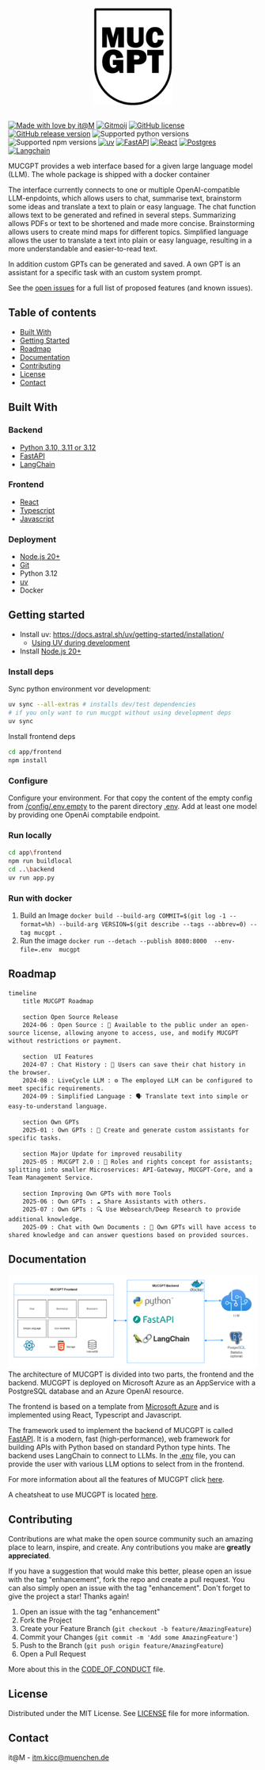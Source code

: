 <!-- PROJECT LOGO -->
<div align="center">
  <a href="#">
    <img src="app/frontend/src/assets/mucgpt_black_filled.png" alt="Logo" height="200" style="display: block; margin: 0 auto; filter: invert(0)">
  </a>
</div>
<br />

<!-- ABOUT THE PROJECT -->
[![Made with love by it@M][made-with-love-shield]][itm-opensource]
[![Gitmoij][gitmoij-shield]][gitmoij]
[![GitHub license][license-shield]][license]
[![GitHub release version][github-release-shield]][releases]
![Supported python versions][python-versions-shield]
![Supported npm versions][npm-versions-shield]
[![uv][uv-shield]][uv]
[![FastAPI][fastapi-shield]][fastapi]
[![React][react-shield]][fastapi]
[![Postgres][postgres-shield]][postgres]
[![Langchain][langchain-shield]][langchain]

[made-with-love-shield]: https://img.shields.io/badge/made%20with%20%E2%9D%A4%20by-it%40M-yellow?style=for-the-badge
[license-shield]: https://img.shields.io/github/license/it-at-m/itm-prettier-codeformat?style=for-the-badge
[github-release-shield]: https://img.shields.io/github/v/release/it-at-m/mucgpt?style=for-the-badge&color=orange
[python-versions-shield]: https://img.shields.io/badge/python-3.10|%203.11%20|%203.12-blue?style=for-the-badge
[gitmoij-shield]: https://img.shields.io/badge/gitmoij-😜😍-yellow?style=for-the-badge
[npm-versions-shield]: https://img.shields.io/badge/node-20+-blue?style=for-the-badge
[uv-shield]: https://img.shields.io/badge/⚡-uv-lightblue?style=for-the-badge
[fastapi-shield]: https://img.shields.io/badge/fastapi-lightblue?style=for-the-badge&logo=fastapi&logoColor=white
[react-shield]:https://shields.io/badge/react-lightblue?logo=react&style=for-the-badge&logoColor=white
[postgres-shield]: https://img.shields.io/badge/postgres-lightblue?&style=for-the-badge&logo=postgresql&logoColor=white
[langchain-shield]: https://img.shields.io/badge/LangChain-lightblue?&style=for-the-badge&logo=langchain&logoColor=white

[itm-opensource]: https://opensource.muenchen.de/
[license]: https://github.com/it-at-m/mucgpt/blob/main/LICENSE
[releases]: https://github.com/it-at-m/mucgpt/releases
[gitmoij]: https://gitmoji.dev/
[uv]: https://github.com/astral-sh/uv
[fastapi]: https://fastapi.tiangolo.com/
[postgres]: https://www.postgresql.org/
[langchain]: https://python.langchain.com/docs/introduction/

MUCGPT provides a web interface based for a given large language model (LLM). The whole package is shipped with a docker container

 The interface currently connects to one or multiple OpenAI-compatible LLM-enpdoints,  which allows users to chat, summarise text, brainstorm some ideas and translate a text to plain or easy language. The chat function allows text to be generated and refined in several steps. Summarizing allows PDFs or text to be shortened and made more concise. Brainstorming allows users to create mind maps for different topics. Simplified language allows the user to translate a text into plain or easy language, resulting in a more understandable and easier-to-read text.

In addition custom GPTs can be generated and saved. A own GPT is an assistant for a specific task with an custom system prompt.

See the [open issues](https://github.com/it-at-m/mucgpt/issues) for a full list of proposed features (and known issues).

## Table of contents

* [Built With](#built-with)
* [Getting Started](#getting-started)
* [Roadmap](#roadmap)
* [Documentation](#documentation)
* [Contributing](#contributing)
* [License](#license)
* [Contact](#contact)

## Built With

### Backend

* [Python 3.10, 3.11 or 3.12](https://www.python.org/downloads/)
* [FastAPI](https://fastapi.tiangolo.com/)
* [LangChain](https://www.langchain.com/)

### Frontend

* [React](https://de.react.dev/)
* [Typescript](https://www.typescriptlang.org/)
* [Javascript](https://wiki.selfhtml.org/wiki/JavaScript)

### Deployment

* [Node.js 20+](https://nodejs.org/en/download/package-manager)
* [Git](https://git-scm.com/downloads)
* Python 3.12
* [uv](https://github.com/astral-sh/uv)
* Docker

## Getting started

* Install uv: <https://docs.astral.sh/uv/getting-started/installation/>
  * [Using UV during development](/docs/DEVELOPMENT.md)
* Install [Node.js 20+](https://nodejs.org/en/download/package-manager)

### Install deps

Sync python environment vor development:

```bash
uv sync --all-extras # installs dev/test dependencies
# if you only want to run mucgpt without using development deps
uv sync
```

Install frontend deps

```bash
cd app/frontend
npm install
```

### Configure

 Configure your environment. For that copy the content of the empty config from [/config/.env.empty](/config/.env.empty) to the parent directory [.env](.env). Add at least one model by providing one OpenAi comptabile endpoint.

### Run locally

```bash
cd app\frontend
npm run buildlocal
cd ..\backend
uv run app.py
```

### Run with docker

1. Build an Image
   ```docker build --build-arg COMMIT=$(git log -1 --format=%h) --build-arg VERSION=$(git describe --tags --abbrev=0) --tag mucgpt .```
2. Run the image ```docker run --detach --publish 8080:8000  --env-file=.env  mucgpt```

## Roadmap

```mermaid
timeline
    title MUCGPT Roadmap

    section Open Source Release
    2024-06 : Open Source : 🚀 Available to the public under an open-source license, allowing anyone to access, use, and modify MUCGPT without restrictions or payment.

    section  UI Features
    2024-07 : Chat History : 💾 Users can save their chat history in the browser.
    2024-08 : LiveCycle LLM : ⚙️ The employed LLM can be configured to meet specific requirements.
    2024-09 : Simplified Language : 🗣️ Translate text into simple or easy-to-understand language.

    section Own GPTs
    2025-01 : Own GPTs : 🔧 Create and generate custom assistants for specific tasks.

    section Major Update for improved reusability
    2025-05 : MUCGPT 2.0 : 🌟 Roles and rights concept for assistants; splitting into smaller Microservices: API-Gateway, MUCGPT-Core, and a Team Management Service.

    section Improving Own GPTs with more Tools
    2025-06 : Own GPTs : ☁️ Share Assistants with others.
    2025-07 : Own GPTs : 🔍 Use Websearch/Deep Research to provide additional knowledge.
    2025-09 : Chat with Own Documents : 📂 Own GPTs will have access to shared knowledge and can answer questions based on provided sources.
```

## Documentation

![Architecture](docs/appcomponents_en.png)
 The architecture of MUCGPT is divided into two parts, the frontend and the backend. MUCGPT is deployed on Microsoft Azure as an AppService with a PostgreSQL database and an Azure OpenAI resource.

The frontend is based on a template from [Microsoft Azure](https://github.com/Azure-Samples/azure-search-openai-demo) and is implemented using React, Typescript and Javascript.

The framework used to implement the backend of MUCGPT is called [FastAPI](https://fastapi.tiangolo.com/). It is a modern, fast (high-performance), web framework for building APIs with Python based on standard Python type hints. The backend uses LangChain to connect to LLMs. In the [.env](config/.env.empty) file, you can provide the user with various LLM options to select from in the frontend.

For more information about all the features of MUCGPT click [here](/docs/FEATURES.md).

A cheatsheat to use MUCGPT is located [here](app/frontend/src/assets/mucgpt_cheatsheet.pdf).

## Contributing

Contributions are what make the open source community such an amazing place to learn, inspire, and create. Any contributions you make are **greatly appreciated**.

If you have a suggestion that would make this better, please open an issue with the tag "enhancement", fork the repo and create a pull request. You can also simply open an issue with the tag "enhancement".
Don't forget to give the project a star! Thanks again!

1. Open an issue with the tag "enhancement"
2. Fork the Project
3. Create your Feature Branch (`git checkout -b feature/AmazingFeature`)
4. Commit your Changes (`git commit -m 'Add some AmazingFeature'`)
5. Push to the Branch (`git push origin feature/AmazingFeature`)
6. Open a Pull Request

More about this in the [CODE_OF_CONDUCT](/CODE_OF_CONDUCT.md) file.

## License

Distributed under the MIT License. See [LICENSE](LICENSE) file for more information.

## Contact

it@M - <itm.kicc@muenchen.de>
